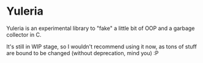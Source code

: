 # Yuleria

Yuleria is an experimental library to "fake" a little bit of OOP and a garbage collector in C.

It's still in WIP stage, so I wouldn't recommend using it now, as tons of stuff are bound to be changed (without deprecation, mind you) :P
